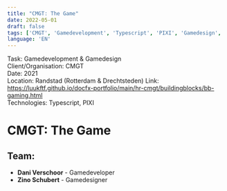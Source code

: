 ```yaml
---
title: "CMGT: The Game"
date: 2022-05-01
draft: false
tags: ['CMGT', 'Gamedevelopment', 'Typescript', 'PIXI', 'Gamedesign', 'Pixelart', 'Webdevelopment', 'Randstad', 'Dani Verschoor', 'Zino Schubert']
language: 'EN'
---
```

Task: Gamedevelopment & Gamedesign  
Client/Organisation: CMGT  
Date: 2021  
Location: Randstad (Rotterdam & Drechtsteden)
Link: https://luukftf.github.io/docfx-portfolio/main/hr-cmgt/buildingblocks/bb-gaming.html   
Technologies: Typescript, PIXI  

# CMGT: The Game

## Team:
- **Dani Verschoor** - Gamedeveloper
- **Zino Schubert** - Gamedesigner
